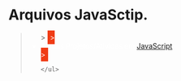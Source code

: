 # Arquivos JavaSctip.
  <blockquote>
    <ul>
      <!-- <li>Alguns Projetos/Atividas em <a href</li> -->
        > <span style="background-color: #f03c15; color: white; padding: 5px;">
        > <li>Alguns Projetos/Atividas em <a href="">JavaScript</a></li>
        > </span>

    </ul>
  </blockquote>





  

